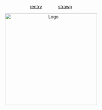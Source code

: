 <p align="center">
  <img src="https://img.shields.io/badge/voxval-blue
" alt="">
</p>
⠀
⠀
<p align="center">
  <a href="https://rentry.co/cipherites">rentry</a> ⠀⠀  ⠀⠀
  <a href="https://cipherites.straw.page/">strawp</a>
</p>


<p align="center">
  <img src="https://cdn.discordapp.com/attachments/1062717625764950068/1429108408224845875/vxvl.png?ex=68fd822c&is=68fc30ac&hm=291afad85ce7af300a0f42e8fb9c6cdb62e9adf141ea3ff613d4fa2abd837e6d&" alt="Logo" width="300">
</p>
